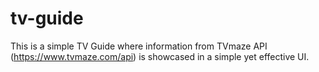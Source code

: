 # tv-guide
This is a simple TV Guide where information from TVmaze API (https://www.tvmaze.com/api) is showcased in a simple yet effective UI.
